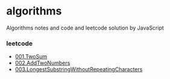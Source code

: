 # algorithms
Algorithms notes and code and leetcode solution by JavaScript

### leetcode
- [001.TwoSum](leetcode/001.TwoSum)
- [002.AddTwoNumbers](leetcode/002.AddTwoNumbers)
- [003.LongestSubstringWithoutRepeatingCharacters](leetcode/003.LongestSubstringWithoutRepeatingCharacters)
